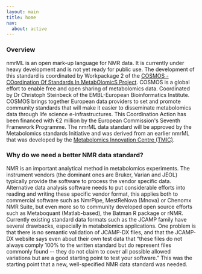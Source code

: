 ```yaml
---
layout: main
title: home
nav:
  about: active
---
```


### Overview

nmrML is an open mark-up language for NMR data. It is currently under heavy development and is not yet ready for public use. The development of this standard is coordinated by Workpackage 2 of the [COSMOS - COordination Of Standards In MetabOlomicS Project](http://www.cosmos-fp7.eu). COSMOS is a global effort to enable free and open sharing of metabolomics data. Coordinated by Dr Christoph Steinbeck of the EMBL-European Bioinformatics Institute. COSMOS brings together European data providers to set and promote community standards that will make it easier to disseminate metabolomics data through life science e-infrastructures. This Coordination Action has been financed with €2 million by the European Commission's Seventh Framework Programme. The nmrML data standard will be approved by the Metabolomics standards Initiative and was derived from an earlier nmrML that was developed by the [Metabolomics Innovation Centre (TMIC)](http://www.metabolomicscentre.ca/).

### Why do we need a better NMR data standard? 

NMR is an important analytical method in metabolomics experiments. The instrument vendors (the dominant ones are Bruker, Varian and JEOL) typically provide the software to process the vendor specific data. Alternative data analysis software needs to put considerable efforts into reading and writing these specific vendor format, this applies both to commercial software such as NmrPipe, MestReNova (Mnova) or Chenomx NMR Suite, but even more so to community developed open source efforts such as Metaboquant  (Matlab-based), the Batman R package or rNMR. Currently existing standard data formats such as the JCAMP family have several drawbacks, especially in metabolomics applications. One problem is that there is no semantic validation of JCAMP-DX files, and that the JCAMP-DX website says even about their own test data  that “these files do not always comply 100% to the written standard but do represent files commonly found -- they do not claim to cover all possible allowed variations but are a good starting point to test your software.” This was the starting point that a new, well-specified NMR data standard was needed.

